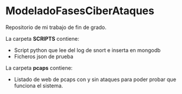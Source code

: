 # ModeladoFasesCiberAtaques
Repositorio de mi trabajo de fin de grado.

La carpeta **SCRIPTS** contiene:
   - Script python que lee del log de snort e inserta en mongodb 
   - Ficheros json de prueba
   
La carpeta **pcaps** contiene:
   - Listado de web de pcaps con y sin ataques para poder probar que funciona el sistema.